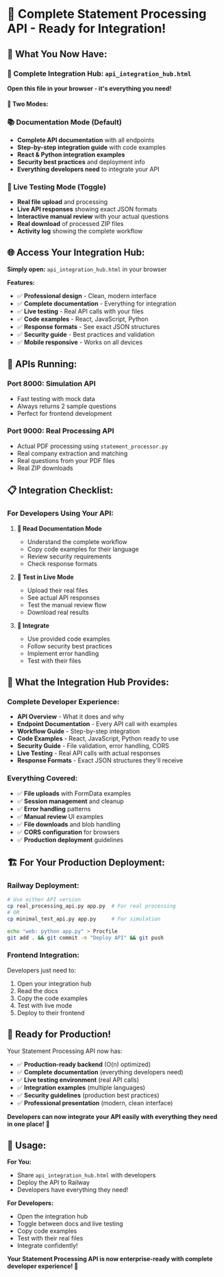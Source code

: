 # 🎉 Complete Statement Processing API - Ready for Integration!

## 🚀 **What You Now Have:**

### **📖 Complete Integration Hub: `api_integration_hub.html`**
**Open this file in your browser - it's everything you need!**

#### **🔄 Two Modes:**

### **📚 Documentation Mode (Default)**
- **Complete API documentation** with all endpoints
- **Step-by-step integration guide** with code examples
- **React & Python integration examples**
- **Security best practices** and deployment info
- **Everything developers need** to integrate your API

### **🔬 Live Testing Mode (Toggle)**
- **Real file upload** and processing
- **Live API responses** showing exact JSON formats
- **Interactive manual review** with your actual questions
- **Real download** of processed ZIP files
- **Activity log** showing the complete workflow

## 🌐 **Access Your Integration Hub:**

**Simply open:** `api_integration_hub.html` in your browser

**Features:**
- ✅ **Professional design** - Clean, modern interface
- ✅ **Complete documentation** - Everything for integration
- ✅ **Live testing** - Real API calls with your files
- ✅ **Code examples** - React, JavaScript, Python
- ✅ **Response formats** - See exact JSON structures
- ✅ **Security guide** - Best practices and validation
- ✅ **Mobile responsive** - Works on all devices

## 🔧 **APIs Running:**

### **Port 8000:** Simulation API
- Fast testing with mock data
- Always returns 2 sample questions
- Perfect for frontend development

### **Port 9000:** Real Processing API  
- Actual PDF processing using `statement_processor.py`
- Real company extraction and matching
- Real questions from your PDF files
- Real ZIP downloads

## 📋 **Integration Checklist:**

### **For Developers Using Your API:**

1. **📖 Read Documentation Mode**
   - Understand the complete workflow
   - Copy code examples for their language
   - Review security requirements
   - Check response formats

2. **🔬 Test in Live Mode**  
   - Upload their real files
   - See actual API responses
   - Test the manual review flow
   - Download real results

3. **🚀 Integrate**
   - Use provided code examples
   - Follow security best practices
   - Implement error handling
   - Test with their files

## 🎯 **What the Integration Hub Provides:**

### **Complete Developer Experience:**
- **API Overview** - What it does and why
- **Endpoint Documentation** - Every API call with examples
- **Workflow Guide** - Step-by-step integration
- **Code Examples** - React, JavaScript, Python ready to use
- **Security Guide** - File validation, error handling, CORS
- **Live Testing** - Real API calls with actual responses
- **Response Formats** - Exact JSON structures they'll receive

### **Everything Covered:**
- ✅ **File uploads** with FormData examples
- ✅ **Session management** and cleanup
- ✅ **Error handling** patterns
- ✅ **Manual review** UI examples  
- ✅ **File downloads** and blob handling
- ✅ **CORS configuration** for browsers
- ✅ **Production deployment** guidelines

## 🏗️ **For Your Production Deployment:**

### **Railway Deployment:**
```bash
# Use either API version
cp real_processing_api.py app.py  # For real processing
# OR
cp minimal_test_api.py app.py     # For simulation

echo "web: python app.py" > Procfile
git add . && git commit -m "Deploy API" && git push
```

### **Frontend Integration:**
Developers just need to:
1. Open your integration hub
2. Read the docs
3. Copy the code examples  
4. Test with live mode
5. Deploy to their frontend

## 🎉 **Ready for Production!**

Your Statement Processing API now has:

- ✅ **Production-ready backend** (O(n) optimized)
- ✅ **Complete documentation** (everything developers need)
- ✅ **Live testing environment** (real API calls)
- ✅ **Integration examples** (multiple languages)
- ✅ **Security guidelines** (production best practices)
- ✅ **Professional presentation** (modern, clean interface)

**Developers can now integrate your API easily with everything they need in one place! 🚀**

## 📱 **Usage:**

**For You:**
- Share `api_integration_hub.html` with developers
- Deploy the API to Railway
- Developers have everything they need!

**For Developers:**
- Open the integration hub
- Toggle between docs and live testing
- Copy code examples
- Test with their real files
- Integrate confidently!

**Your Statement Processing API is now enterprise-ready with complete developer experience! 🎯**